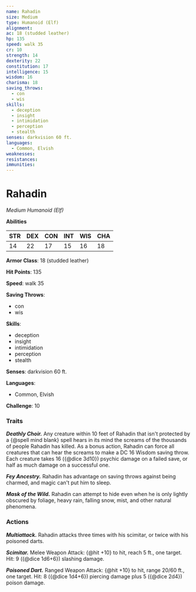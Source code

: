 ```yaml
---
name: Rahadin
size: Medium
type: Humanoid (Elf)
alignment: 
ac: 18 (studded leather)
hp: 135
speed: walk 35
cr: 10
strength: 14
dexterity: 22
constitution: 17
intelligence: 15
wisdom: 16
charisma: 18
saving_throws:
  - con
  - wis
skills:
  - deception
  - insight
  - intimidation
  - perception
  - stealth
senses: darkvision 60 ft.
languages:
  - Common, Elvish
weaknesses:
resistances:
immunities:
---
```


# Rahadin

*Medium Humanoid (Elf)*

**Abilities**

| STR | DEX | CON | INT | WIS | CHA |
| --- | --- | --- | --- | --- | --- |
| 14 | 22 | 17 | 15 | 16 | 18 |

**Armor Class**: 18 (studded leather)

**Hit Points**: 135

**Speed**: walk 35

**Saving Throws**:
  - con
  - wis

**Skills**:
  - deception
  - insight
  - intimidation
  - perception
  - stealth

**Senses**: darkvision 60 ft.

**Languages**:
  - Common, Elvish

**Challenge**: 10

### Traits
***Deathly Choir.*** Any creature within 10 feet of Rahadin that isn't protected by a {@spell mind blank} spell hears in its mind the screams of the thousands of people Rahadin has killed. As a bonus action, Rahadin can force all creatures that can hear the screams to make a DC 16 Wisdom saving throw. Each creature takes 16 ({@dice 3d10}) psychic damage on a failed save, or half as much damage on a successful one.

***Fey Ancestry.*** Rahadin has advantage on saving throws against being charmed, and magic can't put him to sleep.

***Mask of the Wild.*** Rahadin can attempt to hide even when he is only lightly obscured by foliage, heavy rain, falling snow, mist, and other natural phenomena.

### Actions
***Multiattack.*** Rahadin attacks three times with his scimitar, or twice with his poisoned darts.

***Scimitar.*** Melee Weapon Attack: {@hit +10} to hit, reach 5 ft., one target. Hit: 9 ({@dice 1d6+6}) slashing damage.

***Poisoned Dart.*** Ranged Weapon Attack: {@hit +10} to hit, range 20/60 ft., one target. Hit: 8 ({@dice 1d4+6}) piercing damage plus 5 ({@dice 2d4}) poison damage.

